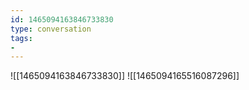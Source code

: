 ```yaml
---
id: 1465094163846733830
type: conversation
tags:
- 
---
```

![[1465094163846733830]]
![[1465094165516087296]]

